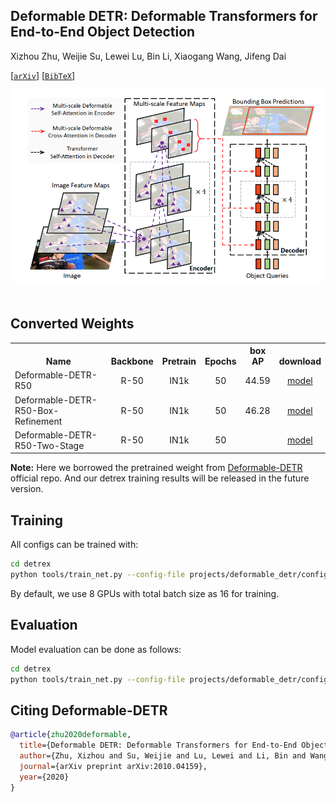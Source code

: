 ## Deformable DETR: Deformable Transformers for End-to-End Object Detection

Xizhou Zhu, Weijie Su, Lewei Lu, Bin Li, Xiaogang Wang, Jifeng Dai

[[`arXiv`](https://arxiv.org/abs/2010.04159)] [[`BibTeX`](#citing-deformable-detr)]


<div align="center">
  <img src="./assets/deformable_detr.png"/>
</div><br/>

## Converted Weights
<table><tbody>
<!-- START TABLE -->
<!-- TABLE HEADER -->
<th valign="bottom">Name</th>
<th valign="bottom">Backbone</th>
<th valign="bottom">Pretrain</th>
<th valign="bottom">Epochs</th>
<th valign="bottom">box<br/>AP</th>
<th valign="bottom">download</th>
<!-- TABLE BODY -->
<!-- ROW: deformable_detr_r50 -->
 <tr><td align="left"><a>Deformable-DETR-R50</a></td>
<td align="center">R-50</td>
<td align="center">IN1k</td>
<td align="center">50</td>
<td align="center">44.59</td>
<td align="center"> <a href="">model</a></td>
</tr>
<!-- ROW: deformable_detr_r50_with_box_refinement -->
 <tr><td align="left"><a>Deformable-DETR-R50-Box-Refinement</a></td>
<td align="center">R-50</td>
<td align="center">IN1k</td>
<td align="center">50</td>
<td align="center">46.28</td>
<td align="center"> <a href="">model</a></td>
</tr>
<!-- ROW: deformable_detr_r50_two_stage -->
 <tr><td align="left"><a>Deformable-DETR-R50-Two-Stage</a></td>
<td align="center">R-50</td>
<td align="center">IN1k</td>
<td align="center">50</td>
<td align="center"></td>
<td align="center"> <a href="">model</a></td>
</tr>
</tbody></table>

**Note:** Here we borrowed the pretrained weight from [Deformable-DETR](https://github.com/fundamentalvision/Deformable-DETR) official repo. And our detrex training results will be released in the future version.

## Training
All configs can be trained with:
```bash
cd detrex
python tools/train_net.py --config-file projects/deformable_detr/configs/path/to/config.py --num-gpus 8
```
By default, we use 8 GPUs with total batch size as 16 for training.

## Evaluation
Model evaluation can be done as follows:
```bash
cd detrex
python tools/train_net.py --config-file projects/deformable_detr/configs/path/to/config.py --eval-only train.init_checkpoint=/path/to/model_checkpoint
```

## Citing Deformable-DETR
```BibTex
@article{zhu2020deformable,
  title={Deformable DETR: Deformable Transformers for End-to-End Object Detection},
  author={Zhu, Xizhou and Su, Weijie and Lu, Lewei and Li, Bin and Wang, Xiaogang and Dai, Jifeng},
  journal={arXiv preprint arXiv:2010.04159},
  year={2020}
}
```